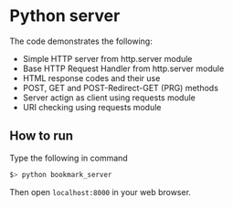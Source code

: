 # Python server

The code demonstrates the following:

* Simple HTTP server from http.server module
* Base HTTP Request Handler from http.server module
* HTML response codes and their use
* POST, GET and POST-Redirect-GET (PRG) methods
* Server actign as client using requests module
* URI checking using requests module

## How to run
Type the following in command

```bash
$> python bookmark_server
```

Then open `localhost:8000` in your web browser.

